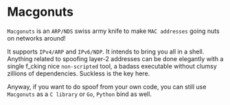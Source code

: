 # Macgonuts

``Macgonuts`` is an ``ARP/NDS`` swiss army knife to make ``MAC addresses`` going nuts on networks around!

It supports ``IPv4/ARP`` and ``IPv6/NDP``.  It intends to bring you all in a shell. Anything related to
spoofing layer-2 addresses can be done elegantly with a single f_cking nice ``non-scripted`` tool, a
badass executable without clumsy zillions of dependencies. Suckless is the key here.

Anyway, if you want to do spoof from your own code, you can still use ``Macgonuts`` as a ``C library`` or ``Go``,
``Python`` bind as well.
